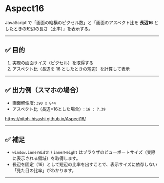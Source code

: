 # Aspect16
JavaScript で「画面の縦横のピクセル数」と「画面のアスペクト比を **長辺16** としたときの短辺の長さ（比率）」を表示する。

---

## ✅ 目的

1. 実際の画面サイズ（ピクセル）を取得する
2. アスペクト比（長辺を 16 としたときの短辺）を計算して表示

---



## ✅ 出力例（スマホの場合）

* 画面解像度: `390 x 844`
* アスペクト比（長辺=16とした場合）: `16 : 7.39`

https://nitoh-hisashi.github.io/Aspect16/

---

## ✅ 補足

* `window.innerWidth` / `innerHeight` はブラウザのビューポートサイズ（実際に表示される領域）を取得します。
* 長辺を固定（16）として短辺の比率を出すことで、表示サイズに依存しない「見た目の比率」がわかります。

---


